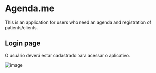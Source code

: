 # Agenda.me

This is an application for users who need an agenda and registration of patients/clients.


## Login page
O usuário deverá estar cadastrado para acessar o aplicativo.

![image](https://github.com/cubos-academy/academy-template-readme-profile/assets/94409465/de69c20f-58a8-493c-82aa-90457a7915f6)
